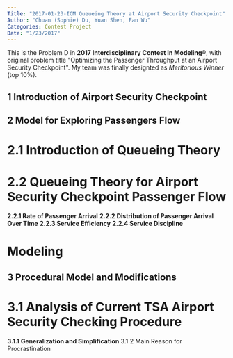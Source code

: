```yaml
---
Title: "2017-01-23-ICM Queueing Theory at Airport Security Checkpoint"
Author: "Chuan (Sophie) Du, Yuan Shen, Fan Wu"
Categories: Contest Project
Date: "1/23/2017"
---
```


This is the Problem D in **2017 Interdisciplinary Contest In Modeling®**, with original problem title "Optimizing the Passenger Throughput at an Airport Security
Checkpoint". My team was finally designted as *Meritorious Winner* (top 10%).


## 1 Introduction of Airport Security Checkpoint

## 2 Model for Exploring Passengers Flow

# 2.1 Introduction of Queueing Theory

# 2.2 Queueing Theory for Airport Security Checkpoint Passenger Flow

**2.2.1 Rate of Passenger Arrival**
**2.2.2 Distribution of Passenger Arrival Over Time**
**2.2.3 Service Efficiency**
**2.2.4 Service Discipline**

# Modeling

## 3 Procedural Model and Modifications
# 3.1 Analysis of Current TSA Airport Security Checking Procedure
**3.1.1 Generalization and Simplification**
3.1.2 Main Reason for Procrastination
